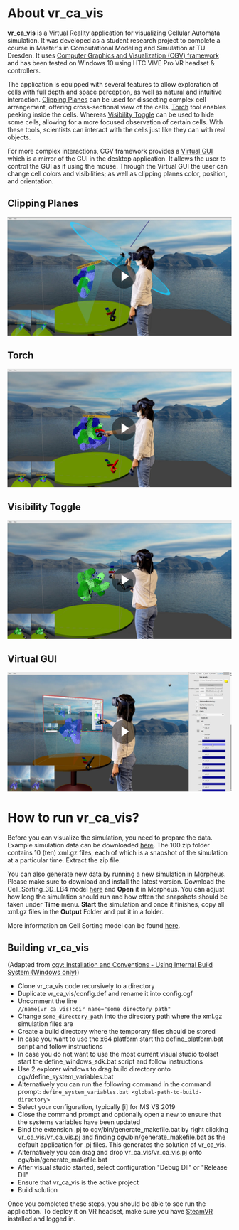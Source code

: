 # About vr_ca_vis

**vr_ca_vis** is a Virtual Reality application for visualizing Cellular Automata simulation. It was developed as a student research project to complete a course in Master's in Computational Modeling and Simulation at TU Dresden. It uses [Computer Graphics and Visualization (CGV) framework](https://github.com/sgumhold/cgv) and has been tested on Windows 10 using HTC VIVE Pro VR headset & controllers.

The application is equipped with several features to allow exploration of cells with full depth and space perception, as well as natural and intuitive interaction. [Clipping Planes](https://github.com/taniakrisanty/vr_ca_vis#clipping-planes) can be used for dissecting complex cell arrangement, offering cross-sectional view of the cells. [Torch](https://github.com/taniakrisanty/vr_ca_vis#torch) tool enables peeking inside the cells. Whereas [Visibility Toggle](https://github.com/taniakrisanty/vr_ca_vis#visibility-toggle) can be used to hide some cells, allowing for a more focused observation of certain cells. With these tools, scientists can interact with the cells just like they can with real objects.

For more complex interactions, CGV framework provides a [Virtual GUI](https://github.com/taniakrisanty/vr_ca_vis#virtual-gui) which is a mirror of the GUI in the desktop application. It allows the user to control the GUI as if using the mouse. Through the Virtual GUI the user can change cell colors and visibilities; as well as clipping planes color, position, and orientation.

## Clipping Planes
[![Clipping Plane](images/1_clipping_plane.jpg)](https://drive.google.com/file/d/123-eLcMFY66m15jzwSWvNh1pO9uZ4rTw/view?usp=sharing)

## Torch
[![Torch](images/2_torch.jpg)](https://drive.google.com/file/d/1BV_HiimCFJ-1V5cPULg2QOc6qSBteGSx/view?usp=sharing)

## Visibility Toggle
[![Visibility Toggle](images/3_visibility_toggle.jpg)](https://drive.google.com/file/d/1-kkYbirovDI1-62ABfF-ONIUgSIhsz2t/view?usp=sharing)

## Virtual GUI
[![Virtual GUI](images/4_virtual_gui.jpg)](https://drive.google.com/file/d/1MM-XJnbZq5UzVZNKm4knwtGM5ME5JQIY/view?usp=sharing)


# How to run vr_ca_vis?

Before you can visualize the simulation, you need to prepare the data. Example simulation data can be downloaded [here](https://cloudstore.zih.tu-dresden.de/index.php/s/wk7bw25rBjqwtdn). The 100.zip folder contains 10 (ten) xml.gz files, each of which is a snapshot of the simulation at a particular time. Extract the zip file.

You can also generate new data by running a new simulation in [Morpheus](https://morpheus.gitlab.io/category/release). Please make sure to download and install the latest version. Download the Cell_Sorting_3D_LB4 model [here](https://cloudstore.zih.tu-dresden.de/index.php/s/jLwpyfka8jENYk2) and **Open** it in Morpheus. You can adjust how long the simulation should run and how often the snapshots should be taken under **Time** menu. **Start** the simulation and once it finishes, copy all xml.gz files in the **Output** Folder and put it in a folder.

More information on Cell Sorting model can be found [here](https://morpheus.gitlab.io/model/m0021/).

## Building vr_ca_vis

(Adapted from [cgv: Installation and Conventions - Using Internal Build System (Windows only)](https://wwwpub.zih.tu-dresden.de/~gumhold/cgv/html/install.html))

- Clone vr_ca_vis code recursively to a directory
- Duplicate vr_ca_vis/config.def and rename it into config.cgf
- Uncomment the line ```//name(vr_ca_vis):dir_name="some_directory_path"```
- Change ``some_directory_path`` into the directory path where the xml.gz simulation files are
- Create a build directory where the temporary files should be stored
- In case you want to use the x64 platform start the define_platform.bat script and follow instructions
- In case you do not want to use the most current visual studio toolset start the define_windows_sdk.bat script and follow instructions
- Use 2 explorer windows to drag build directory onto cgv/define_system_variables.bat
- Alternatively you can run the following command in the command prompt: ```define_system_variables.bat <global-path-to-build-directory>```
- Select your configuration, typically [i] for MS VS 2019
- Close the command prompt and optionally open a new to ensure that the systems variables have been updated
- Bind the extension .pj to cgv/bin/generate_makefile.bat by right clicking vr_ca_vis/vr_ca_vis.pj and finding cgv/bin/generate_makefile.bat as the default application for .pj files. This generates the solution of vr_ca_vis.
- Alternatively you can drag and drop vr_ca_vis/vr_ca_vis.pj onto cgv/bin/generate_makefile.bat
- After visual studio started, select configuration "Debug Dll" or "Release Dll"
- Ensure that vr_ca_vis is the active project
- Build solution

Once you completed these steps, you should be able to see run the application. To deploy it on VR headset, make sure you have [SteamVR](https://store.steampowered.com/about/) installed and logged in.
